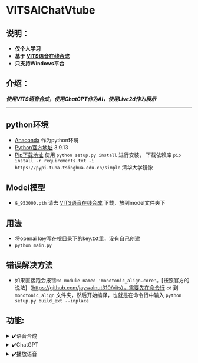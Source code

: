 # VITSAIChatVtube
## 说明：
+ **仅个人学习**
+ **基于 [VITS语音在线合成](https://huggingface.co/spaces/sayashi/vits-uma-genshin-honkai)**
+ **只支持Windows平台**
## 介绍：
***使用VITS语音合成，使用ChatGPT作为AI，使用Live2d作为展示***
- - -
## python环境
+ [Anaconda](https://www.anaconda.com/) 作为python环境
+ [Python官方地址](https://www.python.org/) 3.9.13
+ [Pip下载地址](https://pypi.python.org/pypi/pip#downloads) 使用 `python setup.py install` 进行安装， 下载依赖库 `pip install -r requirements.txt -i https://pypi.tuna.tsinghua.edu.cn/simple` 清华大学镜像
## Model模型
+ `G_953000.pth` 请去 [VITS语音在线合成](https://huggingface.co/spaces/sayashi/vits-uma-genshin-honkai) 下载，放到model文件夹下
## 用法
+ 将openai key写在根目录下的key.txt里，没有自己创建
+ `python main.py`
## 错误解决方法
+ 如果直接跑会报错`No module named 'monotonic_align.core'`。[按照官方的说法]（https://github.com/jaywalnut310/vits），需要先在命令行 `cd` 到 `monotonic_align` 文件夹，然后开始编译，也就是在命令行中输入 `python setup.py build_ext --inplace`
## 功能:
<details>
<summary>✔️语音合成</summary>
  
  - 通过模型进行语音合成
  - 文字转语音
</details>
  
<details>
<summary>✔️ChatGPT</summary>
  
  - 通过request方式请求chatGPT
  - 获取回复
</details>
  
<details>
<summary>✔️播放语音</summary>
  
  - 通过mpv.exe进行播放
</details>
